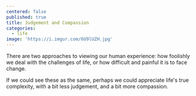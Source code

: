 ```yaml
---
centered: false
published: true
title: Judgement and Compassion
categories:
  - life
image: 'https://i.imgur.com/6U9lUZH.jpg'
---
```

There are two approaches 
to viewing our human experience:
how foolishly we deal with the challenges of life,
or how difficult and painful it is to face change.

If we could see these as the same,
perhaps we could appreciate 
life's true complexity,
with a bit less judgement,
and a bit more compassion.
